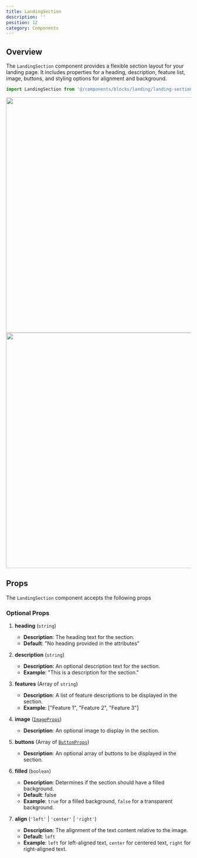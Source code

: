 ```yaml
---
title: LandingSection
description: ''
position: 12
category: Components
---
```


## Overview

The `LandingSection` component provides a flexible section layout for your landing page. It includes properties for a heading, description, feature list, image, buttons, and styling options for alignment and background.

```typescript
import LandingSection from '@/components/blocks/landing/landing-section/LandingSection.vue';
```

<img src="/components/landingSection.png" class="light-img" width="1280" height="640" alt=""/>
<img src="/components/landingSection.png" class="dark-img" width="1280" height="640" alt=""/>

## Props

The `LandingSection` component accepts the following props

### Optional Props

1. **heading** (`string`)
    - **Description**: The heading text for the section.
    - **Default**: "No heading provided in the attributes"

2. **description** (`string`)
    - **Description**: An optional description text for the section.
    - **Example**: "This is a description for the section."

3. **features** (Array of `string`)
    - **Description**: A list of feature descriptions to be displayed in the section.
    - **Example**: ["Feature 1", "Feature 2", "Feature 3"]

4. **image** ([`ImageProps`](/types/image-props))
    - **Description**: An optional image to display in the section.

5. **buttons** (Array of [`ButtonProps`](/types/button-props))
    - **Description**: An optional array of buttons to be displayed in the section.

6. **filled** (`boolean`)
    - **Description**: Determines if the section should have a filled background.
    - **Default**: false
    - **Example**: `true` for a filled background, `false` for a transparent background.

7. **align** (`'left'` | `'center'` | `'right'`)
    - **Description**: The alignment of the text content relative to the image.
    - **Default**: `left`
    - **Example**: `left` for left-aligned text, `center` for centered text, `right` for right-aligned text.
